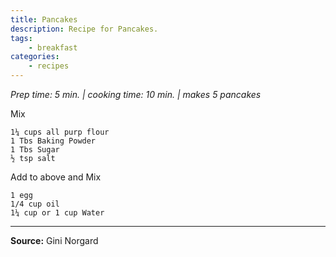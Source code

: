 ```yaml
---
title: Pancakes
description: Recipe for Pancakes.
tags:
    - breakfast
categories:
    - recipes
---
```


*Prep time: 5 min. | cooking time: 10 min. | makes 5 pancakes*

Mix

```
1¼ cups all purp flour
1 Tbs Baking Powder
1 Tbs Sugar
½ tsp salt
```

Add to above and Mix

```
1 egg
1/4 cup oil
1¼ cup or 1 cup Water
```

---

**Source:** Gini Norgard